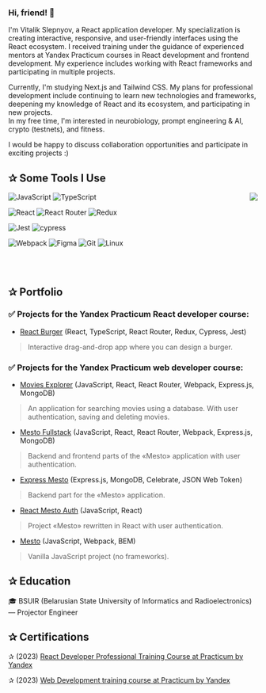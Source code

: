 ### Hi, friend! 👋

<p>
I'm Vitalik Slepnyov, a React application developer. My specialization is creating interactive, responsive, and user-friendly interfaces using the React ecosystem.  
I received training under the guidance of experienced mentors at Yandex Practicum courses in React development and frontend development. My experience includes working with React frameworks and participating in multiple projects.

Currently, I'm studying Next.js and Tailwind CSS. My plans for professional development include continuing to learn new technologies and frameworks, deepening my knowledge of React and its ecosystem, and participating in new projects.  
In my free time, I'm interested in neurobiology, prompt engineering & AI, crypto (testnets), and fitness.  

I would be happy to discuss collaboration opportunities and participate in exciting projects :)
</p>


<div>
<h2>&#10032; Some Tools I Use</h2>

<img align="right" style="margin-left: 10 px; margin-top: 60 px; margin-right: 10 px;" src="https://media1.giphy.com/media/13HgwGsXF0aiGY/giphy.gif" />

  ![JavaScript](https://img.shields.io/badge/javascript-%23323330.svg?style=for-the-badge&logo=javascript&logoColor=%23F7DF1E)
  ![TypeScript](https://img.shields.io/badge/typescript-%23007ACC.svg?style=for-the-badge&logo=typescript&logoColor=white)
  
  ![React](https://img.shields.io/badge/react-%2320232a.svg?style=for-the-badge&logo=react&logoColor=%2361DAFB)
  ![React Router](https://img.shields.io/badge/React_Router-CA4245?style=for-the-badge&logo=react-router&logoColor=white)
  ![Redux](https://img.shields.io/badge/redux-%23593d88.svg?style=for-the-badge&logo=redux&logoColor=white)
  
  ![Jest](https://img.shields.io/badge/-jest-%23C21325?style=for-the-badge&logo=jest&logoColor=white)
  ![cypress](https://img.shields.io/badge/-cypress-%23E5E5E5?style=for-the-badge&logo=cypress&logoColor=058a5e)
  
  ![Webpack](https://img.shields.io/badge/webpack-%238DD6F9.svg?style=for-the-badge&logo=webpack&logoColor=black)
  ![Figma](https://img.shields.io/badge/figma-%23F24E1E.svg?style=for-the-badge&logo=figma&logoColor=white)
  ![Git](https://img.shields.io/badge/git-%23F05033.svg?style=for-the-badge&logo=git&logoColor=white)
  ![Linux](https://img.shields.io/badge/Linux-FCC624?style=for-the-badge&logo=linux&logoColor=black)
</div>

<!-- Отступы для картинки, <kbd></kbd> рамка -->
<div>&nbsp;</div>
<div>&nbsp;</div>

<h2>&#10032; Portfolio </h2>

### ✅ Projects for the Yandex Practicum React developer course:

- [React Burger](https://github.com/Vitali-workspace/react-burger) (React, TypeScript, React Router, Redux, Cypress, Jest)
> Interactive drag-and-drop app where you can design a burger.

### ✅ Projects for the Yandex Practicum web developer course:

- [Movies Explorer](https://github.com/Vitali-workspace/diplom-server-frontend) (JavaScript, React, React Router, Webpack, Express.js, MongoDB)
> An application for searching movies using a database. With user authentication, saving and deleting movies.

- [Mesto Fullstack](https://github.com/Vitali-workspace/react-mesto-api-full) (JavaScript, React, React Router, Webpack, Express.js, MongoDB)
> Backend and frontend parts of the «Mesto» application with user authentication.

- [Express Mesto](https://github.com/Vitali-workspace/express-mesto-gha) (Express.js, MongoDB, Celebrate, JSON Web Token)
> Backend part for the «Mesto» application.

- [React Mesto Auth](https://github.com/Vitali-workspace/react-mesto-auth) (JavaScript, React)
> Project «Mesto» rewritten in React with user authentication.

- [Mesto](https://github.com/Vitali-workspace/mesto) (JavaScript, Webpack, BEM)
> Vanilla JavaScript project (no frameworks).


<h2>&#10032; Education </h2>
🎓 BSUIR (Belarusian State University of Informatics and Radioelectronics) — Projector Engineer

<h2>&#10032; Certifications </h2>
<!--- (2023) [React Developer Professional Training Course at Practicum by Yandex](https://drive.google.com/file/d/1Vj80bKjERqeJfnUfpK-Aok-YnYQrQ0xj/view?usp=drive_link) -->
<!--- (2023) [Web Development training course at Practicum by Yandex](https://drive.google.com/file/d/12Z5TAVP8QPsx-1jTTjeRV_qr53TDxIUc/view?usp=drive_link) -->


  <p>&#10032; (2023) <a href="https://drive.google.com/file/d/1Vj80bKjERqeJfnUfpK-Aok-YnYQrQ0xj/view?usp=drive_link">
 React Developer Professional Training Course at Practicum by Yandex</a></p>
  <p>&#10032; (2023) <a href="https://drive.google.com/file/d/12Z5TAVP8QPsx-1jTTjeRV_qr53TDxIUc/view?usp=drive_link">
 Web Development training course at Practicum by Yandex</a></p>


